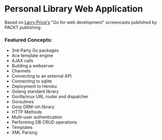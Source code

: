 # Personal Library Web Application
Based on [Larry Price's](https://github.com/larryprice) "Go for web development" screencasts published by PACKT publishing.


### Featured Concepts:
 * 3rd-Party Go packages
 * Ace template engine
 * AJAX calls
 * Building a webserver
 * Channels
 * Connecting to an external API
 * Connecting to sqlite
 * Deployment to Heroku
 * Golang standard library
 * Gorilla/mux URL router and dispatcher
 * Goroutines
 * Gorp ORM-ish library
 * HTTP Methods
 * Multi-user authentication
 * Performing DB CRUD operations
 * Templates
 * XML Parsing